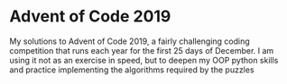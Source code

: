 # Advent of Code 2019
My solutions to Advent of Code 2019, a fairly challenging coding competition that runs each year for the first 25 days of December. I am using it not as an exercise in speed, but to deepen my OOP python skills and practice implementing the algorithms required by the puzzles
